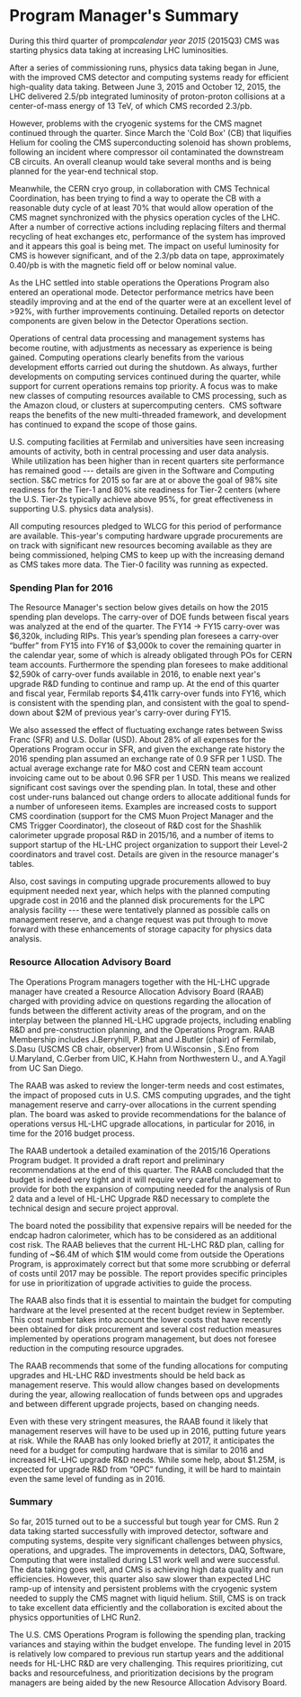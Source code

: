 
# Program Manager's Summary

During this third quarter of promp*calendar year 2015* (2015Q3) CMS was starting physics data taking at increasing LHC luminosities. 

After a series of commissioning runs, physics data taking began in June, with the improved CMS detector and computing systems ready for efficient high-quality data taking. Between June 3, 2015 and October 12, 2015, the LHC delivered 2.5/pb integrated luminosity of proton-proton collisions at a center-of-mass energy of 13 TeV, of which CMS recorded 2.3/pb. 

However, problems with the cryogenic systems for the CMS magnet continued through the quarter. Since March the 'Cold Box' (CB) that liquifies Helium for cooling the CMS superconducting solenoid has shown problems, following an incident where compressor oil contaminated the downstream CB circuits. An overall cleanup would take several months and is being planned for the year-end technical stop. 

Meanwhile, the CERN cryo group, in collaboration with CMS Technical Coordination, has been trying to find a way to operate the CB with a reasonable duty cycle of at least 70% that would allow operation of the CMS magnet synchronized with the physics operation cycles of the LHC.  After a number of corrective actions including replacing filters and thermal recycling of heat exchanges etc, performance of the system has improved and it appears this goal is being met. The impact on useful luminosity for CMS is however significant, and of the 2.3/pb data on tape, approximately 0.40/pb is with the magnetic field off or below  nominal value.

As the LHC settled into stable operations the Operations Program also entered an operational mode. Detector performance metrics have been steadily improving and at the end of the quarter were at an excellent level of >92%, with further improvements continuing. Detailed reports on detector components are given below in the Detector Operations section. 

Operations of central data processing and management systems has become routine, with adjustments as necessary as experience is being gained. Computing operations clearly benefits from the various development efforts carried out during the shutdown. As always, further developments on computing services continued during the quarter, while support for current operations remains top priority. A focus was to make new classes of computing resources available to CMS processing, such as the Amazon cloud, or clusters at supercomputing centers.  CMS software reaps the benefits of the new multi-threaded framework, and development has continued to expand the scope of those gains.  

U.S. computing facilities at Fermilab and universities have seen increasing amounts of activity, both in central processing and user data analysis.  While utilization has been higher than in recent quarters site performance has remained good --- details are given in the Software and Computing section. S&C metrics for 2015 so far are at or above the goal of 98% site readiness for the Tier-1 and 80% site readiness for Tier-2 centers (where the U.S. Tier-2s typically achieve above 95%, for great effectiveness in supporting U.S. physics data analysis).

All computing resources pledged to WLCG for this period of performance are available. This-year's computing hardware upgrade procurements are on track with significant new resources becoming available as they are being commissioned, helping CMS to keep up with the increasing demand as CMS takes more data. The Tier-0 facility was running as expected.

### Spending Plan for 2016

The Resource Manager's section below gives details on how the 2015 spending plan develops. The carry-over of DOE funds between fiscal years was analyzed at the end of the quarter. The FY14 $\to$ FY15 carry-over was $6,320k, including RIPs. This year’s spending plan foresees a carry-over “buffer” from FY15 into FY16 of $3,000k to cover the remaining quarter in the calendar year, some of which is already obligated through POs for CERN team accounts. Furthermore the spending plan foresees to make additional $2,590k of carry-over funds available in 2016, to enable next year's upgrade R&D funding to continue and ramp up. At the end of this quarter and fiscal year, Fermilab reports $4,411k carry-over funds into FY16, which is consistent with the spending plan, and consistent with the goal to spend-down about $2M of previous year's carry-over during FY15. 

We also assessed the effect of fluctuating exchange rates between Swiss Franc (SFR) and U.S. Dollar (USD). About 28% of all expenses for the Operations Program occur in SFR, and given the exchange rate history the 2016 spending plan assumed an exchange rate of 0.9 SFR per 1 USD. The actual average exchange rate for M&O cost and CERN team account invoicing came out to be about 0.96 SFR per 1 USD. This means we realized significant cost savings over the spending plan. In total, these and other cost under-runs balanced out change orders to allocate additional funds for a number of unforeseen items. Examples are increased costs to support CMS coordination (support for the CMS Muon Project Manager and the CMS Trigger Coordinator), the closeout of R&D cost for the Shashlik calorimeter upgrade proposal R&D in 2015/16, and a number of items to support startup of the HL-LHC project organization to support their Level-2 coordinators and travel cost. Details are given in the resource manager's tables. 

Also, cost savings in computing upgrade procurements allowed to buy equipment needed next year, which helps with the planned computing upgrade cost in 2016 and the planned disk procurements for the LPC analysis facility --- these were tentatively planned as possible calls on management reserve, and a change request was put through to move forward with these enhancements of storage capacity for physics data analysis. 


### Resource Allocation Advisory Board

The Operations Program managers together with the HL-LHC upgrade manager have created a Resource Allocation Advisory Board (RAAB) charged with providing advice on questions regarding the allocation of funds between the different activity areas of the program, and on the interplay between the planned HL-LHC upgrade projects, including enabling R&D and pre-construction planning, and the Operations Program. RAAB Membership includes J.Berryhill, P.Bhat and J.Butler (chair) of Fermilab, S.Dasu (USCMS CB chair, observer) from U.Wisconsin , S.Eno from U.Maryland, C.Gerber from UIC, K.Hahn from Northwestern U., and A.Yagil from UC San Diego.

The RAAB was asked to review the longer-term needs and cost estimates, the impact of proposed cuts in U.S. CMS computing upgrades, and the tight management reserve and carry-over allocations in the current spending plan. The board was asked to provide recommendations for the balance of operations versus HL-LHC upgrade allocations, in particular for 2016, in time for the 2016 budget process. 

The RAAB undertook a detailed examination of the 2015/16 Operations Program budget. It provided a draft report and preliminary recommendations at the end of this quarter. The RAAB concluded that the budget is indeed very tight and it will require very careful management to provide for both the expansion of computing needed for the analysis of Run 2 data and a level of HL-LHC Upgrade R&D necessary to complete the technical design and secure project approval.

The board noted the possibility that expensive repairs will be needed for the endcap hadron calorimeter, which has to be considered as an additional cost risk. The RAAB believes that the current HL-LHC R&D plan, calling for funding of ~$6.4M of which $1M would come from outside the Operations Program, is approximately correct but that some more scrubbing or deferral of costs until 2017 may be possible. The report provides specific principles for use in prioritization of upgrade activities to guide the process. 

The RAAB also finds that it is essential to maintain the budget for computing hardware at the level presented at the recent budget review in September. This cost number takes into account the lower costs that have recently been obtained for disk procurement and several cost reduction measures implemented by operations program management, but does not foresee reduction in the computing resource upgrades.
 
The RAAB recommends that some of the funding allocations for computing upgrades and HL-LHC R&D investments should be held back as management reserve. This would allow changes based on developments during the year, allowing reallocation of funds between ops and upgrades and between different upgrade projects, based on changing needs.

Even with these very stringent measures, the RAAB found it likely that management reserves will have to be used up in 2016, putting future years at risk. While the RAAB has only looked briefly at 2017, it anticipates the need for a budget for computing hardware that is similar to 2016 and increased HL-LHC upgrade R&D needs. While some help, about $1.25M, is expected for upgrade R&D from “OPC” funding, it will be hard to maintain even the same level of funding as in 2016.

### Summary

So far, 2015 turned out to be a successful but tough year for CMS. Run 2 data taking started successfully with improved detector, software and computing systems, despite very significant challenges between physics, operations, and upgrades.  The improvements in detectors, DAQ, Software, Computing that were installed during LS1 work well and were successful. The data taking goes well, and CMS is achieving high data quality and run efficiencies. However, this quarter also saw slower than expected LHC ramp-up of intensity and persistent problems with the cryogenic system needed to supply the CMS magnet with liquid helium. Still, CMS is on track to take excellent data efficiently and the collaboration is excited about the physics opportunities of LHC Run2.

The U.S. CMS Operations Program is following the spending plan, tracking variances and staying within the budget envelope. The funding level in 2015 is relatively low compared to previous run startup years and the additional needs for HL-LHC R&D are very challenging. This requires prioritizing, cut backs and resourcefulness, and prioritization decisions by the program managers are being aided by the new Resource Allocation Advisory Board.

